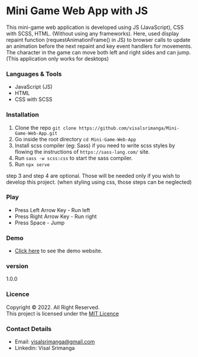 # Mini Game Web App with JS

This mini-game web application is developed using JS (JavaScript), CSS with SCSS, HTML. (Without using any frameworks). Here, used display repaint function (requestAnimationFrame() in JS) to browser calls to update an animation before the next repaint and key event handlers for movements. The character in the game can move both left and right sides and can jump. (This application only works for desktops)

### Languages & Tools
* JavaScript (JS)
* HTML
* CSS with SCSS

### Installation

1. Clone the repo `git clone https://github.com/visalsrimanga/Mini-Game-Web-App.git`
2. Go inside the root directory `cd Mini-Game-Web-App`
3. Install scss compiler (eg: Sass) if you need to write scss styles by flowing the instructions of `https://sass-lang.com/` site.
4. Run `sass -w scss:css` to start the sass compiler.
5. Run `npx serve`

step 3 and step 4 are optional. Those will be needed only if you wish to develop this project. (when styling using css, those steps can be neglected)

### Play

* Press Left Arrow Key - Run left
* Press Right Arrow Key - Run right
* Press Space - Jump

### Demo

* [Click here](https://visalsrimanga.github.io/Mini-Game-Web-App/) to see the demo website.

### version
1.0.0

### Licence
Copyright &copy; 2022. All Right Reserved.<br>
This project is licensed under the [MIT Licence](LICENSE.txt)

### Contact Details

* Email: visalsrimanga@gmail.com
* Linkedin: Visal Srimanga